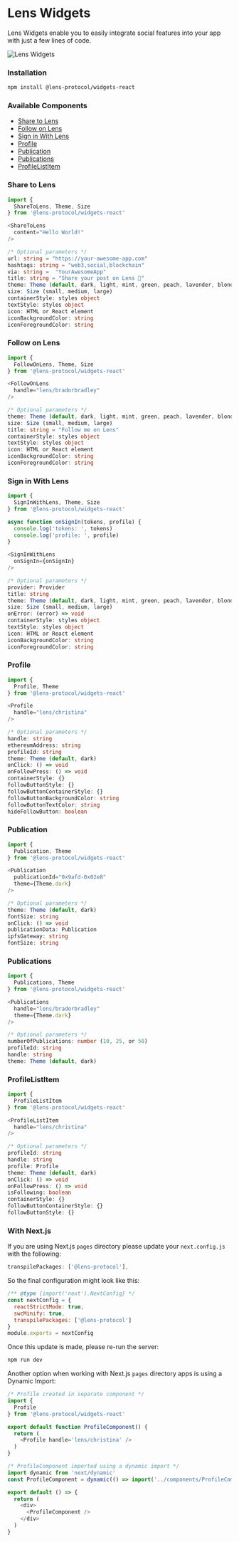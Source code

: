 # Lens Widgets

Lens Widgets enable you to easily integrate social features into your app with just a few lines of code.

![Lens Widgets](widgets_header.png)

### Installation

```sh
npm install @lens-protocol/widgets-react
```

### Available Components 

- [Share to Lens](#share-to-lens)
- [Follow on Lens](#follow-on-lens)
- [Sign in With Lens](#sign-in-with-lens)
- [Profile](#profile)
- [Publication](#publication)
- [Publications](#publications)
- [ProfileListItem](#profilelistitem)

### Share to Lens

```typescript
import {
  ShareToLens, Theme, Size
} from '@lens-protocol/widgets-react'

<ShareToLens
  content="Hello World!"
/>

/* Optional parameters */
url: string = "https://your-awesome-app.com"
hashtags: string = "web3,social,blockchain"
via: string =  "YourAwesomeApp"
title: string = "Share your post on Lens 🌿"
theme: Theme (default, dark, light, mint, green, peach, lavender, blonde)
size: Size (small, medium, large)
containerStyle: styles object
textStyle: styles object
icon: HTML or React element
iconBackgroundColor: string
iconForegroundColor: string
```

### Follow on Lens

```typescript
import {
  FollowOnLens, Theme, Size
} from '@lens-protocol/widgets-react'

<FollowOnLens
  handle="lens/bradorbradley"
/>

/* Optional parameters */
theme: Theme (default, dark, light, mint, green, peach, lavender, blonde)
size: Size (small, medium, large)
title: string = "Follow me on Lens"
containerStyle: styles object
textStyle: styles object
icon: HTML or React element
iconBackgroundColor: string
iconForegroundColor: string
```

### Sign in With Lens

```typescript
import {
  SignInWithLens, Theme, Size
} from '@lens-protocol/widgets-react'

async function onSignIn(tokens, profile) {
  console.log('tokens: ', tokens)
  console.log('profile: ', profile)
}

<SignInWithLens
  onSignIn={onSignIn}
/>

/* Optional parameters */
provider: Provider
title: string
theme: Theme (default, dark, light, mint, green, peach, lavender, blonde)
size: Size (small, medium, large)
onError: (error) => void
containerStyle: styles object
textStyle: styles object
icon: HTML or React element
iconBackgroundColor: string
iconForegroundColor: string
```

### Profile

```typescript
import {
  Profile, Theme
} from '@lens-protocol/widgets-react'

<Profile
  handle="lens/christina"
/>

/* Optional parameters */
handle: string
ethereumAddress: string
profileId: string
theme: Theme (default, dark)
onClick: () => void
onFollowPress: () => void
containerStyle: {}
followButtonStyle: {}
followButtonContainerStyle: {}
followButtonBackgroundColor: string
followButtonTextColor: string
hideFollowButton: boolean
```

### Publication

```typescript
import {
  Publication, Theme
} from '@lens-protocol/widgets-react'

<Publication
  publicationId="0x9afd-0x02e8"
  theme={Theme.dark}
/>

/* Optional parameters */
theme: Theme (default, dark)
fontSize: string
onClick: () => void
publicationData: Publication
ipfsGateway: string
fontSize: string
```

### Publications

```typescript
import {
  Publications, Theme
} from '@lens-protocol/widgets-react'

<Publications
  handle="lens/bradorbradley"
  theme={Theme.dark}
/>

/* Optional parameters */
numberOfPublications: number (10, 25, or 50)
profileId: string
handle: string
theme: Theme (default, dark)
```

### ProfileListItem

```typescript
import {
  ProfileListItem
} from '@lens-protocol/widgets-react'

<ProfileListItem
  handle="lens/christina"
/>

/* Optional parameters */
profileId: string
handle: string
profile: Profile
theme: Theme (default, dark)
onClick: () => void
onFollowPress: () => void
isFollowing: boolean
containerStyle: {}
followButtonContainerStyle: {}
followButtonStyle: {}
```

### With Next.js

If you are using Next.js `pages` directory please update your `next.config.js` with the following:

```javascript
transpilePackages: ['@lens-protocol'],
```

So the final configuration might look like this:

```javascript
/** @type {import('next').NextConfig} */
const nextConfig = {
  reactStrictMode: true,
  swcMinify: true,
  transpilePackages: ['@lens-protocol']
}
module.exports = nextConfig
```

Once this update is made, please re-run the server:

```sh
npm run dev
```

Another option when working with Next.js `pages` directory apps is using a Dynamic Import:

```typescript
/* Profile created in separate component */
import {
  Profile
} from '@lens-protocol/widgets-react'

export default function ProfileComponent() {
  return (
    <Profile handle='lens/christina' />
  )
}

/* ProfileComponent imported using a dynamic import */
import dynamic from 'next/dynamic'
const ProfileComponent = dynamic(() => import('../components/ProfileComponent'), { ssr: false })

export default () => {
  return (
    <div>
      <ProfileComponent />
    </div>
  )
}
```

